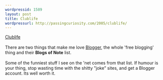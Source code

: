 ```yaml
--- 
wordpressid: 1589
layout: post
title: Clublife
wordpressurl: http://passingcuriosity.com/2005/clublife/
---
```

<a href="http://standingonthebox.blogspot.com/">Clublife</a>
<br />
<br />There are two things that make me love <a href="http://www.blogger.com/">Blogger</a>, the whole 'free blogging' thing and their <strong>Blogs of Note</strong> list.
<br />
<br />Some of the funniest stuff I see on the 'net comes from that list. If humour is your thing, stop wasting time with the shitty "joke" sites, and get a Blogger account. Its well worth it.

